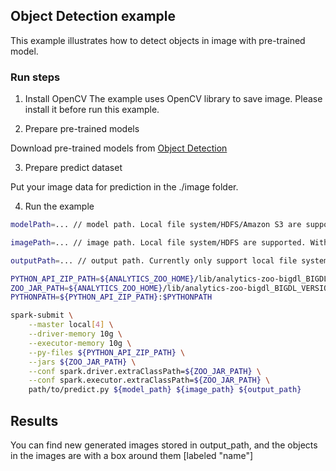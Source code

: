 ## Object Detection example
This example illustrates how to detect objects in image with pre-trained model.

### Run steps
1. Install OpenCV
The example uses OpenCV library to save image. Please install it before run this example.

2. Prepare pre-trained models

Download pre-trained models from [Object Detection](https://github.com/intel-analytics/analytics-zoo/blob/master/docs/docs/ProgrammingGuide/object-detection.md)

3. Prepare predict dataset

Put your image data for prediction in the ./image folder.

4. Run the example

```bash
modelPath=... // model path. Local file system/HDFS/Amazon S3 are supported

imagePath=... // image path. Local file system/HDFS are supported. With local file system, the files need to be available on all nodes in the cluster.

outputPath=... // output path. Currently only support local file system.

PYTHON_API_ZIP_PATH=${ANALYTICS_ZOO_HOME}/lib/analytics-zoo-bigdl_BIGDL_VERSION-spark_SPARK_VERSION-ZOO_VERSION-python-api.zip
ZOO_JAR_PATH=${ANALYTICS_ZOO_HOME}/lib/analytics-zoo-bigdl_BIGDL_VERSION-spark_SPARK_VERSION-ZOO_VERSION-jar-with-dependencies.jar 
PYTHONPATH=${PYTHON_API_ZIP_PATH}:$PYTHONPATH

spark-submit \
    --master local[4] \
    --driver-memory 10g \
    --executor-memory 10g \
    --py-files ${PYTHON_API_ZIP_PATH} \
    --jars ${ZOO_JAR_PATH} \
    --conf spark.driver.extraClassPath=${ZOO_JAR_PATH} \
    --conf spark.executor.extraClassPath=${ZOO_JAR_PATH} \
    path/to/predict.py ${model_path} ${image_path} ${output_path}
```

## Results
You can find new generated images stored in output_path, and the objects in the images are with a box around them [labeled "name"]
